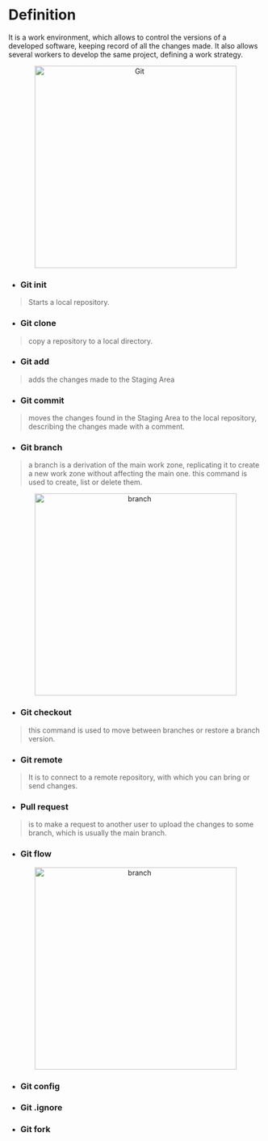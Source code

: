 # Definition
It is a work environment, which allows to control the versions of a developed software, keeping record of all the changes made.
It also allows several workers to develop the same project, defining a work strategy.

<div>
<p style = 'text-align:center;'>
<img src="https://support.nesi.org.nz/hc/article_attachments/360004194235/Git_Diagram.svg" alt="Git" width="400px">
</p>
</div>

* ### Git init
>Starts a local repository.
* ### Git clone
>copy a repository to a local directory.
* ### Git add
>adds the changes made to the Staging Area
* ### Git commit
> moves the changes found in the Staging Area to the local repository, describing the changes made with a comment.
* ### Git branch
>a branch is a derivation of the main work zone, replicating it to create a new work zone without affecting the main one. this command is used to create, list or delete them.
<div>
<p style = 'text-align:center;'>
<img src="https://wac-cdn.atlassian.com/dam/jcr:7afd8460-b7bf-4c42-b997-4f5cf24f21e8/01%20Branch-2%20kopiera.png?cdnVersion=599" alt="branch" width="400px">
</p>
</div>


* ### Git checkout
>this command is used to move between branches or restore a branch version.
* ### Git remote
>It is to connect to a remote repository, with which you can bring or send changes.
* ### Pull request
>is to make a request to another user to upload the changes to some branch, which is usually the main branch.
* ### Git flow

<div>
<p style = 'text-align:center;'>
<img src="https://castor.com.co/wp-content/uploads/2020/04/ramas.png" alt="branch" width="400px">
</p>
</div>

* ### Git config
* ### Git .ignore
* ### Git fork